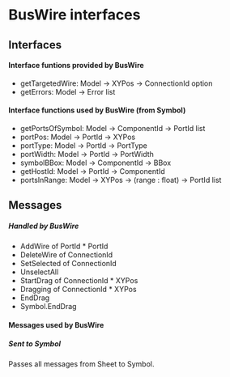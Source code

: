 # BusWire interfaces

## Interfaces

#### Interface funtions provided by BusWire
* getTargetedWire: Model -> XYPos -> ConnectionId option
* getErrors: Model -> Error list

#### Interface functions used by BusWire (from Symbol)
* getPortsOfSymbol: Model -> ComponentId -> PortId list
* portPos: Model -> PortId -> XYPos
* portType: Model -> PortId -> PortType
* portWidth: Model -> PortId -> PortWidth
* symbolBBox: Model -> ComponentId -> BBox
* getHostId: Model -> PortId -> ComponentId
* portsInRange: Model -> XYPos -> (range : float) -> PortId list


## Messages

##### Handled by BusWire
* AddWire of PortId * PortId
* DeleteWire of ConnectionId
* SetSelected of ConnectionId
* UnselectAll
* StartDrag of ConnectionId * XYPos
* Dragging of ConnectionId * XYPos
* EndDrag
* Symbol.EndDrag

#### Messages used by BusWire

##### Sent to Symbol
Passes all messages from Sheet to Symbol.
